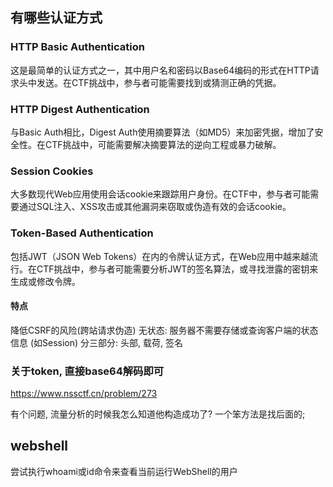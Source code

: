 ## 有哪些认证方式
### HTTP Basic Authentication
这是最简单的认证方式之一，其中用户名和密码以Base64编码的形式在HTTP请求头中发送。在CTF挑战中，参与者可能需要找到或猜测正确的凭据。
### HTTP Digest Authentication
与Basic Auth相比，Digest Auth使用摘要算法（如MD5）来加密凭据，增加了安全性。在CTF挑战中，可能需要解决摘要算法的逆向工程或暴力破解。
### Session Cookies
大多数现代Web应用使用会话cookie来跟踪用户身份。在CTF中，参与者可能需要通过SQL注入、XSS攻击或其他漏洞来窃取或伪造有效的会话cookie。
### Token-Based Authentication
包括JWT（JSON Web Tokens）在内的令牌认证方式，在Web应用中越来越流行。在CTF挑战中，参与者可能需要分析JWT的签名算法，或寻找泄露的密钥来生成或修改令牌。
#### 特点
降低CSRF的风险(跨站请求伪造)
无状态: 服务器不需要存储或查询客户端的状态信息 (如Session)
分三部分: 头部, 载荷, 签名

### 关于token, 直接base64解码即可

https://www.nssctf.cn/problem/273

有个问题, 流量分析的时候我怎么知道他构造成功了? 一个笨方法是找后面的;


## webshell 
尝试执行whoami或id命令来查看当前运行WebShell的用户